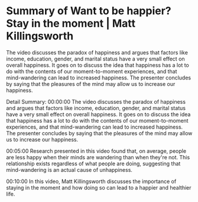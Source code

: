# Summary of Want to be happier? Stay in the moment | Matt Killingsworth

The video discusses the paradox of happiness and argues that factors like income, education, gender, and marital status have a very small effect on overall happiness. It goes on to discuss the idea that happiness has a lot to do with the contents of our moment-to-moment experiences, and that mind-wandering can lead to increased happiness. The presenter concludes by saying that the pleasures of the mind may allow us to increase our happiness.

Detail Summary: 
00:00:00
The video discusses the paradox of happiness and argues that factors like income, education, gender, and marital status have a very small effect on overall happiness. It goes on to discuss the idea that happiness has a lot to do with the contents of our moment-to-moment experiences, and that mind-wandering can lead to increased happiness. The presenter concludes by saying that the pleasures of the mind may allow us to increase our happiness.

00:05:00
Research presented in this video found that, on average, people are less happy when their minds are wandering than when they're not. This relationship exists regardless of what people are doing, suggesting that mind-wandering is an actual cause of unhappiness.

00:10:00
In this video, Matt Killingsworth discusses the importance of staying in the moment and how doing so can lead to a happier and healthier life.

